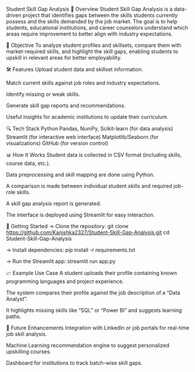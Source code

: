 Student Skill Gap Analysis
📌 Overview
Student Skill Gap Analysis is a data-driven project that identifies gaps between the skills students currently possess and the skills demanded by the job market. The goal is to help students, educational institutions, and career counselors understand which areas require improvement to better align with industry expectations.

🧠 Objective
To analyze student profiles and skillsets, compare them with market-required skills, and highlight the skill gaps, enabling students to upskill in relevant areas for better employability.

🛠️ Features
Upload student data and skillset information.

Match current skills against job roles and industry expectations.

Identify missing or weak skills.

Generate skill gap reports and recommendations.

Useful insights for academic institutions to update their curriculum.

🔍 Tech Stack
Python
Pandas, NumPy, Scikit-learn (for data analysis)
Streamlit (for interactive web interface)
Matplotlib/Seaborn (for visualizations)
GitHub (for version control)

📊 How It Works
Student data is collected in CSV format (including skills, course data, etc.).

Data preprocessing and skill mapping are done using Python.

A comparison is made between individual student skills and required job-role skills.

A skill gap analysis report is generated.

The interface is deployed using Streamlit for easy interaction.

🚀 Getting Started
-> Clone the repository:
git clone https://github.com/Kanishka2327/Student-Skill-Gap-Analysis.git
cd Student-Skill-Gap-Analysis

-> Install dependencies:
pip install -r requirements.txt

-> Run the Streamlit app:
streamlit run app.py

📈 Example Use Case
A student uploads their profile containing known programming languages and project experience.

The system compares their profile against the job description of a “Data Analyst”.

It highlights missing skills like “SQL” or “Power BI” and suggests learning paths.

🎯 Future Enhancements
Integration with LinkedIn or job portals for real-time job skill analysis.

Machine Learning recommendation engine to suggest personalized upskilling courses.

Dashboard for institutions to track batch-wise skill gaps.
